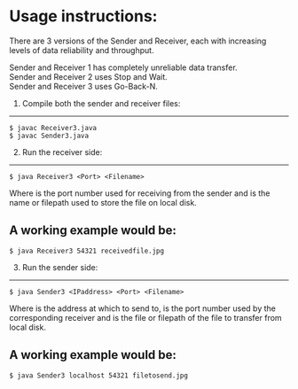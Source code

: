 Usage instructions:
===================
There are 3 versions of the Sender and Receiver, each with increasing levels of data reliability and throughput.

Sender and Receiver 1 has completely unreliable data transfer.  
Sender and Receiver 2 uses Stop and Wait.  
Sender and Receiver 3 uses Go-Back-N.

1. Compile both the sender and receiver files:
----------------------------------------------
    $ javac Receiver3.java
    $ javac Sender3.java

2. Run the receiver side:
-------------------------
    $ java Receiver3 <Port> <Filename>

Where <Port> is the port number used for receiving from the sender and <Filename> is the name or filepath used to store the file on local disk.

A working example would be:
---------------------------
    $ java Receiver3 54321 receivedfile.jpg

3. Run the sender side:
-----------------------
    $ java Sender3 <IPaddress> <Port> <Filename>

Where <IPaddress> is the address at which to send to, <Port> is the port number used by the corresponding receiver and <Filename> is the file or filepath of the file to transfer from local disk.

A working example would be:
---------------------------
    $ java Sender3 localhost 54321 filetosend.jpg
